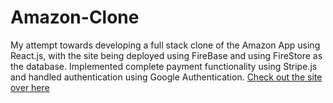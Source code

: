 # Amazon-Clone
My attempt towards developing a full stack clone of the Amazon App using React.js, with the site being deployed using FireBase and using FireStore as the database.
Implemented complete payment functionality using Stripe.js and handled authentication using Google Authentication.
[Check out the site over here](https://clone-2dafa.web.app/) 
